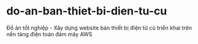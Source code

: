 # do-an-ban-thiet-bi-dien-tu-cu
Đồ án tốt nghiệp - Xây dựng website bán thiết bị điện tử cũ triển khai trên nền tảng điện toán đám mây AWS
